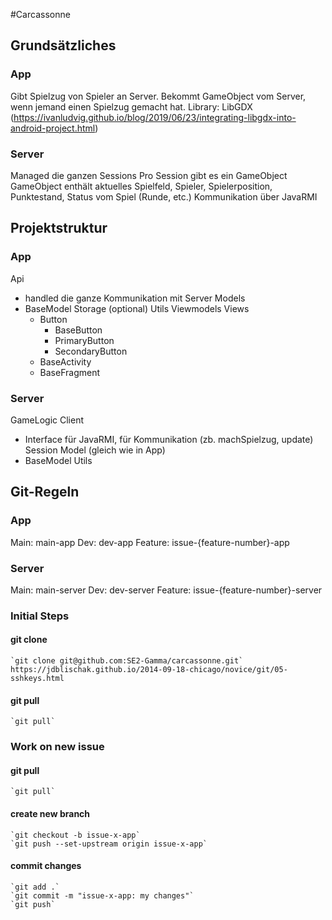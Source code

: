 #Carcassonne

## Grundsätzliches
### App
Gibt Spielzug von Spieler an Server.
Bekommt GameObject vom Server, wenn jemand einen Spielzug gemacht hat.
Library: LibGDX (https://ivanludvig.github.io/blog/2019/06/23/integrating-libgdx-into-android-project.html)

### Server
Managed die ganzen Sessions
Pro Session gibt es ein GameObject
GameObject enthält aktuelles Spielfeld, Spieler, Spielerposition, Punktestand, Status vom Spiel (Runde, etc.)
Kommunikation über JavaRMI

## Projektstruktur 
### App
Api
 - handled die ganze Kommunikation mit Server
Models
 - BaseModel
Storage (optional)
Utils
Viewmodels
Views
   - Button
     - BaseButton
     - PrimaryButton
     - SecondaryButton
   - BaseActivity
   - BaseFragment

### Server
GameLogic
Client
 - Interface für JavaRMI, für Kommunikation (zb. machSpielzug, update)
Session
Model (gleich wie in App)
 - BaseModel
Utils

## Git-Regeln
### App
Main: main-app
Dev: dev-app
Feature: issue-{feature-number}-app

### Server
Main: main-server
Dev: dev-server
Feature: issue-{feature-number}-server

### Initial Steps
#### git clone
    `git clone git@github.com:SE2-Gamma/carcassonne.git`
    https://jdblischak.github.io/2014-09-18-chicago/novice/git/05-sshkeys.html
#### git pull
    `git pull`

### Work on new issue
#### git pull
    `git pull`

#### create new branch
    `git checkout -b issue-x-app`
    `git push --set-upstream origin issue-x-app`

#### commit changes
    `git add .`
    `git commit -m "issue-x-app: my changes"`
    `git push`